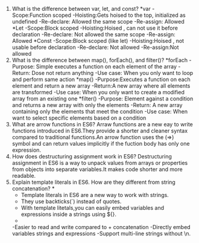 1) What is the difference between var, let, and const?
   *var
   -Scope:Function scoped
   -Hoisting:Gets hoised to the top, initialized as undefined
   -Re-declare: Allowed the same scope
   -Re-assign: Allowed
   *Let
    -Scope:Block scoped
   -Hoisting:Hoised , can not use it before declaration
   -Re-declare: Not allowed the same scope
   -Re-assign: Allowed
   *Const
   -Scope:Block scoped (like let)
   -Hoisting:Hoised , not usable before declaration
   -Re-declare: Not allowed
   -Re-assign:Not allowed
2) What is the difference between map(), forEach(), and filter()?
   *forEach
   -Purpose: Simple executes a function on each element of the array
   -Return: Dose not return anything
   -Use case: When you only want to loop and perform same action
   *map()
   -Purpose:Executes a function on each element and return a new array
   -Return:A new array where all elements are transformed
   -Use case: When you only want to create a modified array from an existing one
   *filter()
   -Purpose: Element against a condition and returns a new array with only the elements 
   -Return: A new array containing only the elements that meet the condition
   -Use case: When want to select specific elements based on a condition
3) What are arrow functions in ES6?
   Arraw functions are a new eay to write functions introduced in ES6.They provide a shorter and cleaner
   syntax compared to traditional  functions.An arrow function uses the (=>) symbol and can return values
   implicitly if the fuction body has only one expression.
4) How does destructuring assignment work in ES6?
   Destructuring assignment in ES6 is a way to unpack values from arrays or properties from objects into
   separate variables.It makes code shorter and more readable.
5) Explain template literals in ES6. How are they different from string concatenation?
   *
   - Template literals in ES6 are a new way to work with strings.
   - They use backticks(`) instead of quotes.
   - With template litetals,you can easily embed variables and expressions inside a strings using ${}.
   *
   -Easier to read and write compared to + concatenation
   -Directly embed variables strings and expressions
   -Support multi-line strings without \n.
